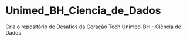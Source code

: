 # Unimed_BH_Ciencia_de_Dados
Cria o repositório de Desafios da Geração Tech Unimed-BH - Ciência de Dados
